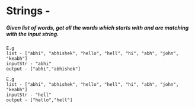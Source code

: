 # Strings -

##### Given list of words, get all the words which starts with and are matching with the input string.

```
E.g
list - ["abhi", "abhishek", "hello", "hell", "hi", "abh", "john", "keabh"]
inputStr - "abhi"
output - ["abhi","abhishek"]

E.g
list - ["abhi", "abhishek", "hello", "hell", "hi", "abh", "john", "keabh"]
inputStr - "hell"
output - ["hello","hell"]
```